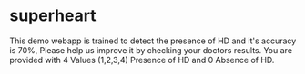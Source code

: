 # superheart
This demo webapp is trained to detect the presence of HD and it's accuracy is 70%, 
Please help us improve it by checking your doctors results. 
You are provided with 4 Values (1,2,3,4) Presence of HD and 0 Absence of HD.
